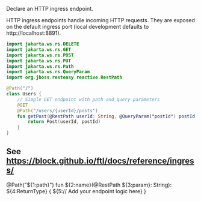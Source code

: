 Declare an HTTP ingress endpoint.

HTTP ingress endpoints handle incoming HTTP requests. They are exposed on the default ingress port (local development defaults to http://localhost:8891).

```kotlin
import jakarta.ws.rs.DELETE
import jakarta.ws.rs.GET
import jakarta.ws.rs.POST
import jakarta.ws.rs.PUT
import jakarta.ws.rs.Path
import jakarta.ws.rs.QueryParam
import org.jboss.resteasy.reactive.RestPath

@Path("/")
class Users {
	// Simple GET endpoint with path and query parameters
	@GET
	@Path("/users/{userId}/posts")
	fun getPost(@RestPath userId: String, @QueryParam("postId") postId: String): Post {
		return Post(userId, postId)
	}
}
```

See https://block.github.io/ftl/docs/reference/ingress/
---

@Path("${1:path}")
fun ${2:name}(@RestPath ${3:param}: String): ${4:ReturnType} {
	${5:// Add your endpoint logic here}
} 
